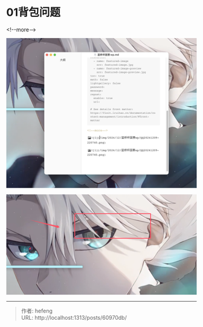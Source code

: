 # 01背包问题


&lt;!--more--&gt;

![1](/img/2024/12/蓝桥杯国赛wp/2.png)

![1](/img/2024/12/蓝桥杯国赛wp/QQ20241209-220740.png)


---

> 作者: hefeng  
> URL: http://localhost:1313/posts/60970db/  

